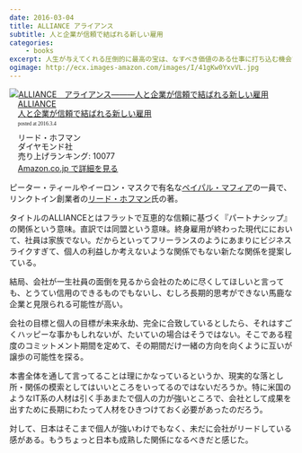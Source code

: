 ```yaml
---
date: 2016-03-04
title: ALLIANCE アライアンス
subtitle: 人と企業が信頼で結ばれる新しい雇用
categories: 
    - books
excerpt: 人生が与えてくれる圧倒的に最高の宝は、なすべき価値のある仕事に打ち込む機会である。
ogimage: http://ecx.images-amazon.com/images/I/41gKw0YxvVL.jpg
---
```


<div class="azlink-box"><div class="azlink-image" style="float:left"><a href="http://www.amazon.co.jp/exec/obidos/ASIN/4478062579/warikiru-22/" name="azlinklink" target="_blank"><img src="http://ecx.images-amazon.com/images/I/41gKw0YxvVL._SL160_.jpg" alt="ALLIANCE　アライアンス―――人と企業が信頼で結ばれる新しい雇用" style="border:none" /></a></div><div class="azlink-info" style="float:left;margin-left:15px;line-height:120%"><div class="azlink-name" style="margin-bottom:10px;line-height:120%"><a href="http://www.amazon.co.jp/exec/obidos/ASIN/4478062579/warikiru-22/" name="azlinklink" target="_blank">ALLIANCE<br />人と企業が信頼で結ばれる新しい雇用</a><div class="azlink-powered-date" style="font-size:7pt;margin-top:5px;font-family:verdana;line-height:120%">posted at 2016.3.4</div></div><div class="azlink-detail">リード・ホフマン<br />ダイヤモンド社<br />売り上げランキング: 10077<br /></div><div class="azlink-link" style="margin-top:5px"><a href="http://www.amazon.co.jp/exec/obidos/ASIN/4478062579/warikiru-22/" target="_blank">Amazon.co.jp で詳細を見る</a></div></div><div class="azlink-footer" style="clear:left"></div></div>

ピーター・ティールやイーロン・マスクで有名な[ペイパル・マフィア](http://wired.jp/2011/06/15/%E3%80%8C%E3%83%9A%E3%82%A4%E3%83%91%E3%83%AB%E3%83%BB%E3%83%9E%E3%83%95%E3%82%A3%E3%82%A2%E3%80%8D%E3%81%8C%E4%B8%96%E7%95%8C%E3%82%92%E5%A4%89%E3%81%88%E3%82%8B/)の一員で、リンクトイン創業者の[リード・ホフマン](https://www.linkedin.com/in/reidhoffman)氏の著。

タイトルのALLIANCEとはフラットで互恵的な信頼に基づく『パートナシップ』の関係という意味。直訳では同盟という意味。終身雇用が終わった現代ににおいて、社員は家族でない。だからといってフリーランスのようにあまりにビジネスライクすぎて、個人の利益しか考えないような関係でもない新たな関係を提案している。

結局、会社が一生社員の面倒を見るから会社のために尽くしてほしいと言っても、とうてい信用のできるものでもないし、むしろ長期的思考ができない馬鹿な企業と見限られる可能性が高い。

会社の目標と個人の目標が未来永劫、完全に合致しているとしたら、それはすごくハッピーな事かもしれないが、たいていの場合はそうではない。そこである程度のコミットメント期間を定めて、その期間だけ一緒の方向を向くように互いが譲歩の可能性を探る。

本書全体を通して言ってることは理にかなっているというか、現実的な落とし所・関係の模索としてはいいところをいってるのではないだろうか。特に米国のようなIT系の人材は引く手あまたで個人の力が強いところで、会社として成果を出すために長期にわたって人材をひきつけておく必要があったのだろう。

対して、日本はそこまで個人が強いわけでもなく、未だに会社がリードしている感がある。もうちょっと日本も成熟した関係になるべきだと感じた。
